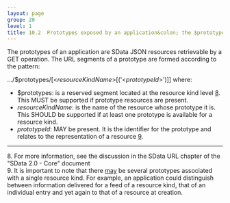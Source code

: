 ```yaml
---
layout: page
group: 20
level: 1
title: 10.2  Prototypes exposed by an application&colon; the $prototypes URL segment
---
```


The prototypes of an application are SData JSON resources retrievable by a GET operation.  The URL segments of a prototype are formed according to the pattern:

&hellip;/$prototypes/[&lt;*resourceKindName*&gt;[('&lt;*prototypeId*&gt;')]] where:

*  $prototypes: is a reserved segment located at the resource kind level [8](#8).  This MUST be 
supported if prototype resources are present. 
*  *resourceKindName*: is the name of the resource whose prototype it is.  This SHOULD be 
supported if at least one prototype is available for a resource kind.
*  *prototypeId*:  MAY be present.  It is the identifier for the prototype and relates to the 
representation of a resource [9](#9). 

***
<a name="8">8</a>. For more information, see the discussion in the SData URL chapter of the "SData 2.0 - Core" document   
<a name="9">9</a>. It is important to note that there <u>may</u> be several prototypes associated with a single resource kind. For example, an application could distinguish between information delivered for a feed of a resource kind, that of an individual entry and yet again to that of a resource at creation.